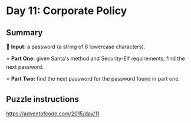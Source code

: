 # Day 11: Corporate Policy

## Summary

📃 **Input:** a password (a string of 8 lowercase characters).

⭐ **Part One:** given Santa's method and Security-Elf requirements, find the next password.

⭐ **Part Two:** find the next password for the password found in part one.

## Puzzle instructions
https://adventofcode.com/2015/day/11